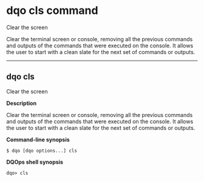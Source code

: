 # dqo cls command
Clear the screen

Clear the terminal screen or console, removing all the previous commands and outputs of the commands that were executed on the console. It allows the user to start with a clean slate for the next set of commands or outputs.



___

## dqo cls

Clear the screen


**Description**


Clear the terminal screen or console, removing all the previous commands and outputs of the commands that were executed on the console. It allows the user to start with a clean slate for the next set of commands or outputs.




**Command-line synopsis**

```
$ dqo [dqo options...] cls

```

**DQOps shell synopsis**

```
dqo> cls

```






